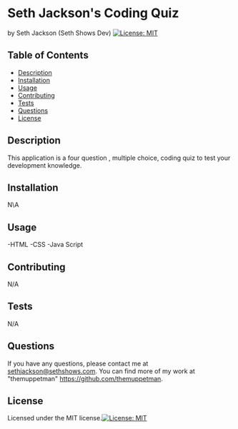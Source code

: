 # Seth Jackson's Coding Quiz
  by Seth Jackson (Seth Shows Dev) [![License: MIT](https://img.shields.io/badge/License-MIT-yellow.svg)](https://opensource.org/licenses/MIT)  
  
  ## Table of Contents
  - [Description](#description)
  - [Installation](#installation)
  - [Usage](#usage)
  - [Contributing](#contributing)
  - [Tests](#tests)
  - [Questions](#questions)
  - [License](#license)
  
  ## Description
  This application is a four question , multiple choice, coding quiz to test your development knowledge. 
  
  ## Installation
  N\A  
  
  ## Usage
  -HTML -CSS -Java Script  
  
  ## Contributing
  N/A  
  
  ## Tests
  N/A  
  
  
  ## Questions
  If you have any questions, please contact me at sethjackson@sethshows.com.
  You can find more of my work at "themuppetman" https://github.com/themuppetman.
  
  ## License
  Licensed under the MIT license.[![License: MIT](https://img.shields.io/badge/License-MIT-yellow.svg)](https://opensource.org/licenses/MIT)
  
